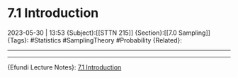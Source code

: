 # 7.1 Introduction
2023-05-30 | 13:53
{Subject}:[[STTN 215]]
{Section}:[[7.0 Sampling]]
{Tags}: #Statistics #SamplingTheory #Probability 
{Related}:

--- 

--- 
{Efundi Lecture Notes}: [7.1 Introduction]()